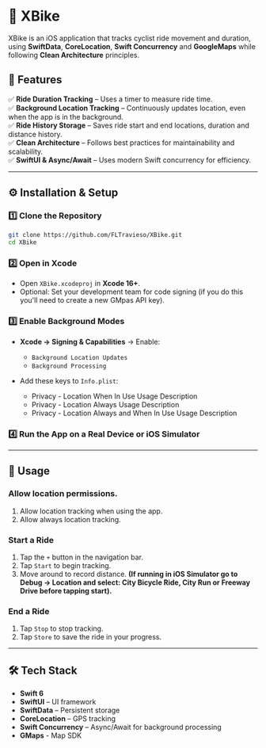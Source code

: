 # 🚴 XBike

XBike is an iOS application that tracks cyclist ride movement and duration, using **SwiftData**, **CoreLocation**, **Swift Concurrency** and **GoogleMaps** while following **Clean Architecture** principles.

## 📌 Features
✅ **Ride Duration Tracking** – Uses a timer to measure ride time.  
✅ **Background Location Tracking** – Continuously updates location, even when the app is in the background.  
✅ **Ride History Storage** – Saves ride start and end locations, duration and distance history.  
✅ **Clean Architecture** – Follows best practices for maintainability and scalability.  
✅ **SwiftUI & Async/Await** – Uses modern Swift concurrency for efficiency.  


---

## ⚙️ Installation & Setup
### **1️⃣ Clone the Repository**
```sh
git clone https://github.com/FLTravieso/XBike.git
cd XBike
```

### **2️⃣ Open in Xcode**
- Open `XBike.xcodeproj` in **Xcode 16+**.
- Optional: Set your development team for code signing (if you do this you'll need to create a new GMpas API key).

### **3️⃣ Enable Background Modes**
- **Xcode → Signing & Capabilities** → Enable:
  - `Background Location Updates`
  - `Background Processing`

- Add these keys to `Info.plist`:
  - Privacy - Location When In Use Usage Description
  - Privacy - Location Always Usage Description
  - Privacy - Location Always and When In Use Usage Description

### **4️⃣ Run the App on a Real Device or iOS Simulator**
---

## 📌 Usage
### Allow location permissions.
1. Allow location tracking when using the app.
2. Allow always location tracking.

### **Start a Ride**
1. Tap the `+` button in the navigation bar.
2. Tap `Start` to begin tracking.
3. Move around to record distance.
**(If running in iOS Simulator go to Debug → Location and select: City Bicycle Ride, City Run or Freeway Drive before tapping start).**

### **End a Ride**
1. Tap `Stop` to stop tracking.
2. Tap `Store` to save the ride in your progress.

---

## 🛠 Tech Stack
- **Swift 6**
- **SwiftUI** – UI framework
- **SwiftData** – Persistent storage
- **CoreLocation** – GPS tracking
- **Swift Concurrency** – Async/Await for background processing
- **GMaps** - Map SDK
